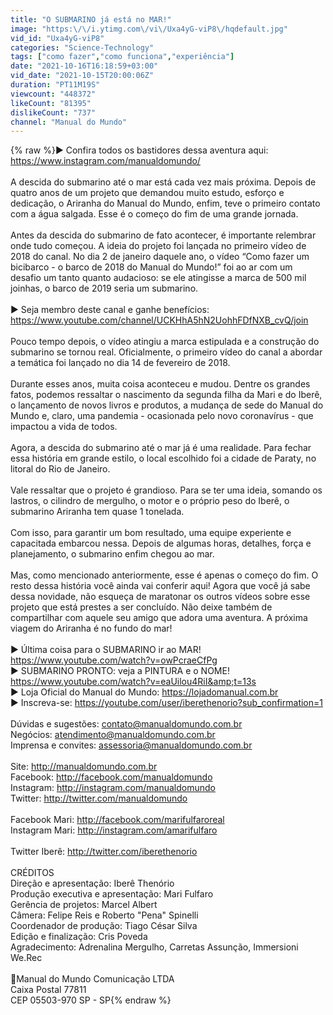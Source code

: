 ```yaml
---
title: "O SUBMARINO já está no MAR!"
image: "https:\/\/i.ytimg.com\/vi\/Uxa4yG-viP8\/hqdefault.jpg"
vid_id: "Uxa4yG-viP8"
categories: "Science-Technology"
tags: ["como fazer","como funciona","experiência"]
date: "2021-10-16T16:18:59+03:00"
vid_date: "2021-10-15T20:00:06Z"
duration: "PT11M19S"
viewcount: "448372"
likeCount: "81395"
dislikeCount: "737"
channel: "Manual do Mundo"
---
```

{% raw %}► Confira todos os bastidores dessa aventura aqui: <a rel="nofollow" target="blank" href="https://www.instagram.com/manualdomundo/">https://www.instagram.com/manualdomundo/</a><br />   <br />A descida do submarino até o mar está cada vez mais próxima. Depois de quatro anos de um projeto que demandou muito estudo, esforço e dedicação, o Ariranha do Manual do Mundo, enfim, teve o primeiro contato com a água salgada. Esse é o começo do fim de uma grande jornada.<br /><br />Antes da descida do submarino de fato acontecer, é importante relembrar onde tudo começou. A ideia do projeto foi lançada no primeiro vídeo de 2018 do canal. No dia 2 de janeiro daquele ano, o vídeo “Como fazer um bicibarco - o barco de 2018 do Manual do Mundo!” foi ao ar com um desafio um tanto quanto audacioso: se ele atingisse a marca de 500 mil joinhas, o barco de 2019 seria um submarino.<br /><br />► Seja membro deste canal e ganhe benefícios:<br /><a rel="nofollow" target="blank" href="https://www.youtube.com/channel/UCKHhA5hN2UohhFDfNXB_cvQ/join">https://www.youtube.com/channel/UCKHhA5hN2UohhFDfNXB_cvQ/join</a><br /><br />Pouco tempo depois, o vídeo atingiu a marca estipulada e a construção do submarino se tornou real. Oficialmente, o primeiro vídeo do canal a abordar a temática foi lançado no dia 14 de fevereiro de 2018.<br /><br />Durante esses anos, muita coisa aconteceu e mudou. Dentre os grandes fatos, podemos ressaltar o nascimento da segunda filha da Mari e do Iberê, o lançamento de novos livros e produtos, a mudança de sede do Manual do Mundo e, claro, uma pandemia - ocasionada pelo novo coronavírus - que impactou a vida de todos.<br /><br />Agora, a descida do submarino até o mar já é uma realidade. Para fechar essa história em grande estilo, o local escolhido foi a cidade de Paraty, no litoral do Rio de Janeiro.<br /><br />Vale ressaltar que o projeto é grandioso. Para se ter uma ideia, somando os lastros, o cilindro de mergulho, o motor e o próprio peso do Iberê, o submarino Ariranha tem quase 1 tonelada.<br /><br />Com isso, para garantir um bom resultado, uma equipe experiente e capacitada embarcou nessa. Depois de algumas horas, detalhes, força e planejamento, o submarino enfim chegou ao mar.<br /><br />Mas, como mencionado anteriormente, esse é apenas o começo do fim. O resto dessa história você ainda vai conferir aqui! Agora que você já sabe dessa novidade, não esqueça de maratonar os outros vídeos sobre esse projeto que está prestes a ser concluído. Não deixe também de compartilhar com aquele seu amigo que adora uma aventura. A próxima viagem do Ariranha é no fundo do mar!<br /><br />► Última coisa para o SUBMARINO ir ao MAR! <a rel="nofollow" target="blank" href="https://www.youtube.com/watch?v=owPcraeCfPg">https://www.youtube.com/watch?v=owPcraeCfPg</a><br />► SUBMARINO PRONTO: veja a PINTURA e o NOME! <a rel="nofollow" target="blank" href="https://www.youtube.com/watch?v=eaUilou4RiI&amp;t=13s">https://www.youtube.com/watch?v=eaUilou4RiI&amp;t=13s</a><br />► Loja Oficial do Manual do Mundo: <a rel="nofollow" target="blank" href="https://lojadomanual.com.br">https://lojadomanual.com.br</a> <br />► Inscreva-se: <a rel="nofollow" target="blank" href="https://youtube.com/user/iberethenorio?sub_confirmation=1">https://youtube.com/user/iberethenorio?sub_confirmation=1</a><br /><br />Dúvidas e sugestões: contato@manualdomundo.com.br<br />Negócios: atendimento@manualdomundo.com.br<br />Imprensa e convites: assessoria@manualdomundo.com.br<br /><br /> Site: <a rel="nofollow" target="blank" href="http://manualdomundo.com.br">http://manualdomundo.com.br</a><br /> Facebook: <a rel="nofollow" target="blank" href="http://facebook.com/manualdomundo">http://facebook.com/manualdomundo</a><br /> Instagram: <a rel="nofollow" target="blank" href="http://instagram.com/manualdomundo">http://instagram.com/manualdomundo</a><br /> Twitter: <a rel="nofollow" target="blank" href="http://twitter.com/manualdomundo">http://twitter.com/manualdomundo</a><br /> <br /> Facebook Mari: <a rel="nofollow" target="blank" href="http://facebook.com/marifulfaroreal">http://facebook.com/marifulfaroreal</a><br /> Instagram Mari: <a rel="nofollow" target="blank" href="http://instagram.com/amarifulfaro">http://instagram.com/amarifulfaro</a><br />  <br /> Twitter Iberê: <a rel="nofollow" target="blank" href="http://twitter.com/iberethenorio">http://twitter.com/iberethenorio</a><br /><br />CRÉDITOS<br />Direção e apresentação: Iberê Thenório <br />Produção executiva e apresentação: Mari Fulfaro<br />Gerência de projetos: Marcel Albert<br />Câmera: Felipe Reis e Roberto &quot;Pena&quot; Spinelli <br />Coordenador de produção: Tiago César Silva<br />Edição e finalização: Cris Poveda<br />Agradecimento: Adrenalina Mergulho, Carretas Assunção, Immersioni We.Rec<br /><br />📩Manual do Mundo Comunicação LTDA <br />Caixa Postal 77811<br />CEP 05503-970 SP - SP{% endraw %}
